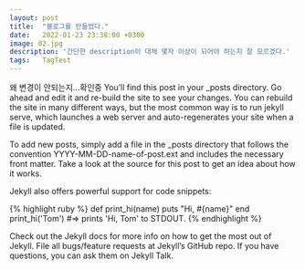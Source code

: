 ```yaml
---
layout: post
title:  "블로그를 만들었다."
date:   2022-01-23 23:38:00 +0300
image: 02.jpg
description: '간단한 description이 대체 몇자 이상이 되어야 하는지 잘 모르겠다.'
tags:   TagTest
---
```

왜 변경이 안되는지...확인중
You’ll find this post in your _posts directory. Go ahead and edit it and re-build the site to see your changes. You can rebuild the site in many different ways, but the most common way is to run jekyll serve, which launches a web server and auto-regenerates your site when a file is updated.

To add new posts, simply add a file in the _posts directory that follows the convention YYYY-MM-DD-name-of-post.ext and includes the necessary front matter. Take a look at the source for this post to get an idea about how it works.

Jekyll also offers powerful support for code snippets:

{% highlight ruby %} def print_hi(name) puts "Hi, #{name}" end print_hi('Tom') #=> prints 'Hi, Tom' to STDOUT. {% endhighlight %}

Check out the Jekyll docs for more info on how to get the most out of Jekyll. File all bugs/feature requests at Jekyll’s GitHub repo. If you have questions, you can ask them on Jekyll Talk.